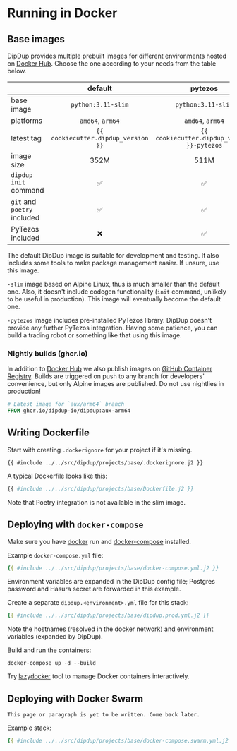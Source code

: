 # Running in Docker

## Base images

DipDup provides multiple prebuilt images for different environments hosted on [Docker Hub](https://hub.docker.com/r/dipdup/dipdup). Choose the one according to your needs from the table below.

|                             |               default               |                   pytezos                   |                   slim                   |
| --------------------------- |:-----------------------------------:|:-------------------------------------------:|:----------------------------------------:|
| base image                  |          `python:3.11-slim`         |              `python:3.11-slim`             |           `python:3.11-alpine`           |
| platforms                   |           `amd64`, `arm64`          |               `amd64`, `arm64`              |             `amd64`, `arm64`             |
| latest tag                  | `{{ cookiecutter.dipdup_version }}` | `{{ cookiecutter.dipdup_version }}-pytezos` | `{{ cookiecutter.dipdup_version }}-slim` |
| image size                  |                 352M                |                     511M                    |                   104M                   |
| `dipdup init` command       |                  ✅                  |                      ✅                      |                     ❌                    |
| `git` and `poetry` included |                  ✅                  |                      ✅                      |                     ❌                    |
| PyTezos included            |                  ❌                  |                      ✅                      |                     ❌                    |

The default DipDup image is suitable for development and testing. It also includes some tools to make package management easier. If unsure, use this image.

`-slim` image based on Alpine Linux, thus is much smaller than the default one. Also, it doesn't include codegen functionality (`init` command, unlikely to be useful in production). This image will eventually become the default one.

`-pytezos` image includes pre-installed PyTezos library. DipDup doesn't provide any further PyTezos integration. Having some patience, you can build a trading robot or something like that using this image.

### Nightly builds (ghcr.io)

In addition to [Docker Hub](https://hub.docker.com/r/dipdup/dipdup) we also publish images on [GitHub Container Registry](https://github.com/dipdup-io/dipdup/pkgs/container/dipdup). Builds are triggered on push to any branch for developers' convenience, but only Alpine images are published. Do not use nightlies in production!

```Dockerfile
# Latest image for `aux/arm64` branch
FROM ghcr.io/dipdup-io/dipdup:aux-arm64
```

## Writing Dockerfile

Start with creating `.dockerignore` for your project if it's missing.

```text
{{ #include ../../src/dipdup/projects/base/.dockerignore.j2 }}
```

A typical Dockerfile looks like this:

```Dockerfile
{{ #include ../../src/dipdup/projects/base/Dockerfile.j2 }}
```

Note that Poetry integration is not available in the slim image.

## Deploying with `docker-compose`

Make sure you have [docker](https://docs.docker.com/get-docker/) run and [docker-compose](https://docs.docker.com/compose/install/) installed.

Example `docker-compose.yml` file:

```yaml
{{ #include ../../src/dipdup/projects/base/docker-compose.yml.j2 }}
```

Environment variables are expanded in the DipDup config file; Postgres password and Hasura secret are forwarded in this example.

Create a separate `dipdup.<environment>.yml` file for this stack:

```yaml
{{ #include ../../src/dipdup/projects/base/dipdup.prod.yml.j2 }}
```

Note the hostnames (resolved in the docker network) and environment variables (expanded by DipDup).

Build and run the containers:

```shell
docker-compose up -d --build
```

Try [lazydocker](https://github.com/jesseduffield/lazydocker) tool to manage Docker containers interactively.

## Deploying with Docker Swarm

```admonish warning title=""
This page or paragraph is yet to be written. Come back later.
```

Example stack:

```yaml
{{ #include ../../src/dipdup/projects/base/docker-compose.swarm.yml.j2 }}
```
